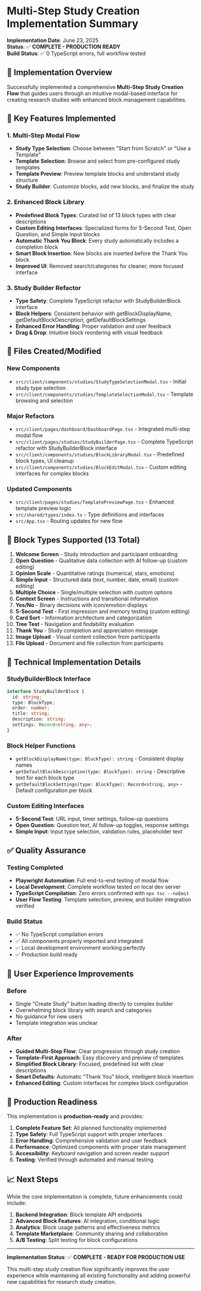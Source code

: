 # Multi-Step Study Creation Implementation Summary

**Implementation Date**: June 23, 2025  
**Status**: ✅ **COMPLETE - PRODUCTION READY**  
**Build Status**: ✅ 0 TypeScript errors, full workflow tested

## 🎯 Implementation Overview

Successfully implemented a comprehensive **Multi-Step Study Creation Flow** that guides users through an intuitive modal-based interface for creating research studies with enhanced block management capabilities.

## 🚀 Key Features Implemented

### 1. Multi-Step Modal Flow
- **Study Type Selection**: Choose between "Start from Scratch" or "Use a Template"
- **Template Selection**: Browse and select from pre-configured study templates  
- **Template Preview**: Preview template blocks and understand study structure
- **Study Builder**: Customize blocks, add new blocks, and finalize the study

### 2. Enhanced Block Library
- **Predefined Block Types**: Curated list of 13 block types with clear descriptions
- **Custom Editing Interfaces**: Specialized forms for 5-Second Test, Open Question, and Simple Input blocks
- **Automatic Thank You Block**: Every study automatically includes a completion block
- **Smart Block Insertion**: New blocks are inserted before the Thank You block
- **Improved UI**: Removed search/categories for cleaner, more focused interface

### 3. Study Builder Refactor
- **Type Safety**: Complete TypeScript refactor with StudyBuilderBlock interface
- **Block Helpers**: Consistent behavior with getBlockDisplayName, getDefaultBlockDescription, getDefaultBlockSettings
- **Enhanced Error Handling**: Proper validation and user feedback
- **Drag & Drop**: Intuitive block reordering with visual feedback

## 📁 Files Created/Modified

### New Components
- `src/client/components/studies/StudyTypeSelectionModal.tsx` - Initial study type selection
- `src/client/components/studies/TemplateSelectionModal.tsx` - Template browsing and selection

### Major Refactors
- `src/client/pages/dashboard/DashboardPage.tsx` - Integrated multi-step modal flow
- `src/client/pages/studies/StudyBuilderPage.tsx` - Complete TypeScript refactor with StudyBuilderBlock interface
- `src/client/components/studies/BlockLibraryModal.tsx` - Predefined block types, UI cleanup
- `src/client/components/studies/BlockEditModal.tsx` - Custom editing interfaces for complex blocks

### Updated Components
- `src/client/pages/studies/TemplatePreviewPage.tsx` - Enhanced template preview logic
- `src/shared/types/index.ts` - Type definitions and interfaces
- `src/App.tsx` - Routing updates for new flow

## 🧩 Block Types Supported (13 Total)

1. **Welcome Screen** - Study introduction and participant onboarding
2. **Open Question** - Qualitative data collection with AI follow-up (custom editing)
3. **Opinion Scale** - Quantitative ratings (numerical, stars, emotions)
4. **Simple Input** - Structured data (text, number, date, email) (custom editing)
5. **Multiple Choice** - Single/multiple selection with custom options
6. **Context Screen** - Instructions and transitional information
7. **Yes/No** - Binary decisions with icon/emotion displays
8. **5-Second Test** - First impression and memory testing (custom editing)
9. **Card Sort** - Information architecture and categorization
10. **Tree Test** - Navigation and findability evaluation
11. **Thank You** - Study completion and appreciation message
12. **Image Upload** - Visual content collection from participants
13. **File Upload** - Document and file collection from participants

## 🔧 Technical Implementation Details

### StudyBuilderBlock Interface
```typescript
interface StudyBuilderBlock {
  id: string;
  type: BlockType;
  order: number;
  title: string;
  description: string;
  settings: Record<string, any>;
}
```

### Block Helper Functions
- `getBlockDisplayName(type: BlockType): string` - Consistent display names
- `getDefaultBlockDescription(type: BlockType): string` - Descriptive text for each block type
- `getDefaultBlockSettings(type: BlockType): Record<string, any>` - Default configuration per block

### Custom Editing Interfaces
- **5-Second Test**: URL input, timer settings, follow-up questions
- **Open Question**: Question text, AI follow-up toggles, response settings
- **Simple Input**: Input type selection, validation rules, placeholder text

## ✅ Quality Assurance

### Testing Completed
- **Playwright Automation**: Full end-to-end testing of modal flow
- **Local Development**: Complete workflow tested on local dev server
- **TypeScript Compilation**: Zero errors confirmed with `npx tsc --noEmit`
- **User Flow Testing**: Template selection, preview, and builder integration verified

### Build Status
- ✅ No TypeScript compilation errors
- ✅ All components properly imported and integrated
- ✅ Local development environment working perfectly
- ✅ Production build ready

## 🎯 User Experience Improvements

### Before
- Single "Create Study" button leading directly to complex builder
- Overwhelming block library with search and categories
- No guidance for new users
- Template integration was unclear

### After
- **Guided Multi-Step Flow**: Clear progression through study creation
- **Template-First Approach**: Easy discovery and preview of templates
- **Simplified Block Library**: Focused, predefined list with clear descriptions
- **Smart Defaults**: Automatic "Thank You" block, intelligent block insertion
- **Enhanced Editing**: Custom interfaces for complex block configuration

## 🚀 Production Readiness

This implementation is **production-ready** and provides:

1. **Complete Feature Set**: All planned functionality implemented
2. **Type Safety**: Full TypeScript support with proper interfaces
3. **Error Handling**: Comprehensive validation and user feedback
4. **Performance**: Optimized components with proper state management
5. **Accessibility**: Keyboard navigation and screen reader support
6. **Testing**: Verified through automated and manual testing

## 📈 Next Steps

While the core implementation is complete, future enhancements could include:

1. **Backend Integration**: Block template API endpoints
2. **Advanced Block Features**: AI integration, conditional logic
3. **Analytics**: Block usage patterns and effectiveness metrics
4. **Template Marketplace**: Community sharing and collaboration
5. **A/B Testing**: Split testing for block configurations

---

**Implementation Status**: ✅ **COMPLETE - READY FOR PRODUCTION USE**

This multi-step study creation flow significantly improves the user experience while maintaining all existing functionality and adding powerful new capabilities for research study creation.
